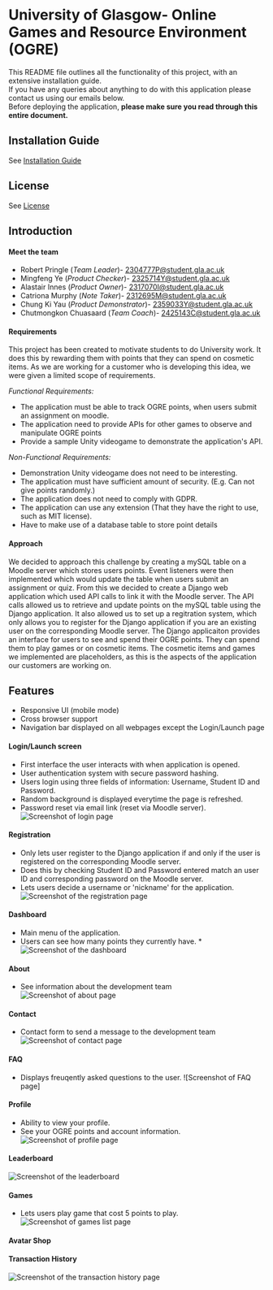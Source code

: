 # University of Glasgow- Online Games and Resource Environment (OGRE)

This README file outlines all the functionality of this project, with an extensive installation guide. <br>
If you have any queries about anything to do with this application please contact us using our emails below.<br>
Before deploying the application, **please make sure you read through this entire document.** 

## Installation Guide

See [Installation Guide](INSTALLATIONGUIDE.md)

## License
See [License](LICENSE)


## Introduction


#### Meet the team

*  Robert Pringle (*Team Leader*)- 2304777P@student.gla.ac.uk
*  Mingfeng Ye (*Product Checker*)- 2325714Y@student.gla.ac.uk
*  Alastair Innes (*Product Owner*)- 2317070I@student.gla.ac.uk
*  Catriona Murphy (*Note Taker*)- 2312695M@student.gla.ac.uk
*  Chung Ki Yau (*Product Demonstrator*)- 2359033Y@student.gla.ac.uk
*  Chutmongkon Chuasaard (*Team Coach*)- 2425143C@student.gla.ac.uk


#### Requirements

This project has been created to motivate students to do University work. It does this by rewarding them with points that they can spend on cosmetic items. As we are working for a customer who is developing this idea, we were given a limited scope of requirements.


*Functional Requirements:*
*  The application must be able to track OGRE points, when users submit an assignment on moodle.
*  The application need to provide APIs for other games to observe and manipulate OGRE points
*  Provide a sample Unity videogame to demonstrate the application's API. 

*Non-Functional Requirements:*
*  Demonstration Unity videogame does not need to be interesting.
*  The application must have sufficient amount of security. (E.g. Can not give points randomly.)
*  The application does not need to comply with GDPR.
*  The application can use any extension (That they have the right to use, such as MIT license).
*  Have to make use of a database table to store point details

#### Approach

We decided to approach this challenge by creating a mySQL table on a Moodle server which stores users points. Event listeners were then implemented which would update the table when users submit an assignment or quiz. From this we decided to create a Django web application which used API calls to link it with the Moodle server. The API calls allowed us to retrieve and update points on the mySQL table using the Django application. It also allowed us to set up a regitration system, which only allows you to register for the Django application if you are an existing user on the corresponding Moodle server. The Django applicaiton provides an interface for users to see and spend their OGRE points. They can spend them to play games or on cosmetic items. The cosmetic items and games we implemented are placeholders, as this is the aspects of the application our customers are working on.

## Features

* Responsive UI (mobile mode)
* Cross browser support
* Navigation bar displayed on all webpages except the Login/Launch page

#### Login/Launch screen

* First interface the user interacts with when application is opened.
* User authentication system with secure password hashing.
* Users login using three fields of information: Username, Student ID and Password.
* Random background is displayed everytime the page is refreshed.
* Password reset via email link (reset via Moodle server).
![Screenshot of login page](https://i.imgur.com/THzP6tu.png)

#### Registration

* Only lets user register to the Django application if and only if the user is registered on the corresponding Moodle server.
* Does this by checking Student ID and Password entered  match an user ID and corresponding password on the Moodle server.
* Lets users decide a username or 'nickname' for the application.
![Screenshot of the registration page](https://i.imgur.com/H8czMjd.png)

#### Dashboard

* Main menu of the application.
* Users can see how many points they currently have.
*![Screenshot of the dashboard](https://i.imgur.com/qXh9Jb5.png)

#### About

* See information about the development team
![Screenshot of about page](https://i.imgur.com/kTNNaQc.png)

#### Contact

* Contact form to send a message to the development team
![Screenshot of contact page](https://i.imgur.com/Jb8f427.png)

#### FAQ

* Displays freuqently asked questions to the user.
![Screenshot of FAQ page]

#### Profile

* Ability to view your profile.
* See your OGRE points and account information.
![Screenshot of  profile page](https://i.imgur.com/gVd2C2Q.png)

#### Leaderboard
![Screenshot of the leaderboard](https://i.imgur.com/lYkhZPQ.png)

#### Games
* Lets users play game that cost 5 points to play.
![Screenshot of games list page](https://i.imgur.com/6V0lTaf.png)


#### Avatar Shop

#### Transaction History
![Screenshot of the transaction history page](https://i.imgur.com/4druPxc.png)



